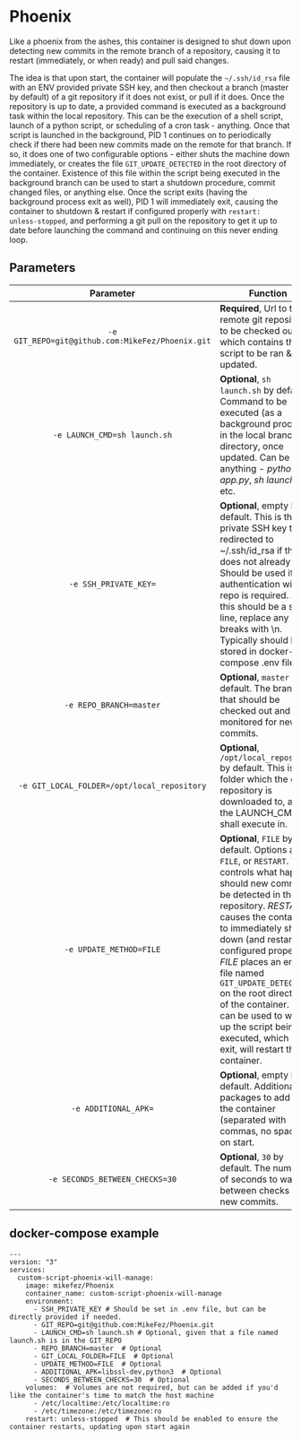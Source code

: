 # Phoenix
Like a phoenix from the ashes, this container is designed to shut down upon detecting new commits in the remote branch of a repository, causing it to restart (immediately, or when ready) and pull said changes.

The idea is that upon start, the container will populate the `~/.ssh/id_rsa` file with an ENV provided private SSH key, and then checkout a branch (master by default) of a git repository if it does not exist, or pull if it does. Once the repository is up to date, a provided command is executed as a background task within the local repository. This can be the execution of a shell script, launch of a python script, or scheduling of a cron task - anything. Once that script is launched in the background, PID 1 continues on to periodically check if there had been new commits made on the remote for that branch. If so, it does one of two configurable options - either shuts the machine down immediately, or creates the file `GIT_UPDATE_DETECTED` in the root directory of the container. Existence of this file within the script being executed in the background branch can be used to start a shutdown procedure, commit changed files, or anything else. Once the script exits (having the background process exit as well), PID 1 will immediately exit, causing the container to shutdown & restart if configured properly with `restart: unless-stopped`, and performing a git pull on the repository to get it up to date before launching the command and continuing on this never ending loop.

## Parameters

| Parameter | Function |
| :----: | --- |
| `-e GIT_REPO=git@github.com:MikeFez/Phoenix.git` | **Required**, Url to the remote git repository to be checked out, which contains the script to be ran & updated. |
| `-e LAUNCH_CMD=sh launch.sh` | **Optional**, `sh launch.sh` by default. Command to be executed (as a background process) in the local branches directory, once updated. Can be anything - _python3 app.py_, _sh launch.sh_, etc. |
| `-e SSH_PRIVATE_KEY=` | **Optional**, empty by default. This is the private SSH key that is redirected to ~/.ssh/id_rsa if the file does not already exist. Should be used if authentication with git repo is required. As this should be a single line, replace any line breaks with \n. Typically should be stored in docker-compose .env file.  |
| `-e REPO_BRANCH=master` | **Optional**, `master` by default. The branch that should be checked out and monitored for new commits. |
| `-e GIT_LOCAL_FOLDER=/opt/local_repository` | **Optional**, `/opt/local_repository` by default. This is the folder which the git repository is downloaded to, and the LAUNCH_CMD shall execute in. |
| `-e UPDATE_METHOD=FILE` | **Optional**, `FILE` by default. Options are `FILE`, or `RESTART`. This controls what happens should new commits be detected in the repository. _RESTART_ causes the container to immediately shut down (and restarted if configured properly), _FILE_ places an empty file named `GIT_UPDATE_DETECTED` on the root directory of the container. This can be used to wrap up the script being executed, which upon exit, will restart the container. |
| `-e ADDITIONAL_APK=` | **Optional**, empty by default. Additional packages to add to the container (separated with commas, no spaces), on start. |
| `-e SECONDS_BETWEEN_CHECKS=30` | **Optional**, `30` by default. The number of seconds to wait in between checks for new commits. |

## docker-compose example

```
---
version: "3"
services:
  custom-script-phoenix-will-manage:
    image: mikefez/Phoenix
    container_name: custom-script-phoenix-will-manage
    environment:
      - SSH_PRIVATE_KEY # Should be set in .env file, but can be directly provided if needed.
      - GIT_REPO=git@github.com:MikeFez/Phoenix.git
      - LAUNCH_CMD=sh launch.sh # Optional, given that a file named launch.sh is in the GIT_REPO
      - REPO_BRANCH=master  # Optional
      - GIT_LOCAL_FOLDER=FILE  # Optional
      - UPDATE_METHOD=FILE  # Optional
      - ADDITIONAL_APK=libssl-dev,python3  # Optional
      - SECONDS_BETWEEN_CHECKS=30  # Optional
    volumes:  # Volumes are not required, but can be added if you'd like the container's time to match the host machine
      - /etc/localtime:/etc/localtime:ro 
      - /etc/timezone:/etc/timezone:ro
    restart: unless-stopped  # This should be enabled to ensure the container restarts, updating upon start again
```
